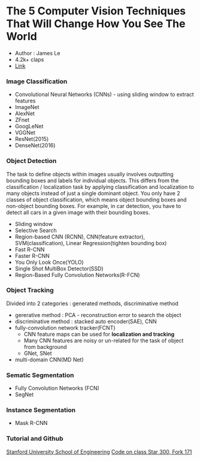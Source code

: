 # The 5 Computer Vision Techniques That Will Change How You See The World
* Author : James Le
* 4.2k+ claps
* [Link](https://heartbeat.fritz.ai/the-5-computer-vision-techniques-that-will-change-how-you-see-the-world-1ee19334354b)

### Image Classification
* Convolutional Neural Networks (CNNs) - using sliding window to extract features
* ImageNet
* AlexNet
* ZFnet
* GoogLeNet
* VGGNet
* ResNet(2015)
* DenseNet(2016)
### Object Detection
The task to define objects within images usually involves outputting bounding boxes and labels for individual objects. This differs from the classification / localization task by applying classification and localization to many objects instead of just a single dominant object. You only have 2 classes of object classification, which means object bounding boxes and non-object bounding boxes. For example, in car detection, you have to detect all cars in a given image with their bounding boxes.
* Sliding window 
* Selective Search
* Region-based CNN (RCNN), CNN(feature extractor), SVM(classification), Linear Regression(tighten bounding box)
* Fast R-CNN
* Faster R-CNN
* You Only Look Once(YOLO)
* Single Shot MultiBox Detector(SSD)
* Region-Based Fully Convolution Networks(R-FCN)
### Object Tracking
Divided into 2 categories : generated methods, discriminative method
* gererative method : PCA - reconstruction error to search the object
* discriminative method : stacked auto encoder(SAE), CNN
* fully-convolution network tracker(FCNT)
  * CNN feature maps can be used for **localization and tracking**
  * Many CNN features are noisy or un-related for the task of object from background
  * GNet, SNet
* multi-domain CNN(MD Net)
### Sematic Segmentation
* Fully Convolution Networks (FCN)
* SegNet
### Instance Segmentation
* Mask R-CNN

### Tutorial and Github
[Stanford University School of Engineering](https://www.youtube.com/watch?v=nDPWywWRIRo&list=PL3FW7Lu3i5JvHM8ljYj-zLfQRF3EO8sYv&index=11)
[Code on class Star 300, Fork 171](https://github.com/khanhnamle1994/computer-vision)